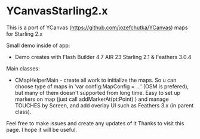 # YCanvasStarling2.x
This is a port of YCanvas (https://github.com/jozefchutka/YCanvas) maps for Starling 2.x

Small demo inside of app:
- Demo creates with Flash Builder 4.7 AIR 23 Starling 2.1 & Feathers 3.0.4 

Main classes:
- CMapHelperMain - create all work to initialize the maps. So u can choose type of maps in 'var config:MapConfig = ...' (OSM is prefered), but many of them doesn't supported from long time.
Easy to set up markers on map (just call addMarkerAt(pt:Point) ) and manage TOUCHES by Screen,  and add overlay UI such as Feathers 3.x (in parent class). 

Feel free to make issues and create any updates of it
Thanks to visit this page. 
I hope it will be useful.
